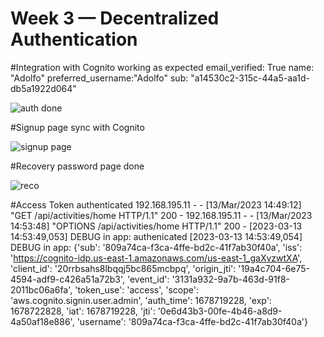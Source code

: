 # Week 3 — Decentralized Authentication

#Integration with Cognito working as expected
email_verified: True
name: "Adolfo"
preferred_username:"Adolfo"
sub: "a14530c2-315c-44a5-aa1d-db5a1922d064"

![auth done](https://user-images.githubusercontent.com/17748375/224552769-82699cc4-f919-422e-9a44-55f10def21d9.png)

#Signup page sync with Cognito

![signup page](https://user-images.githubusercontent.com/17748375/224552777-9cb6efab-d898-48bb-9a02-a493817293e8.png)

#Recovery password page done

![reco](https://user-images.githubusercontent.com/17748375/224552878-897df472-c19f-4207-a7d1-bdf57dc37bab.png)

#Access Token authenticated
192.168.195.11 - - [13/Mar/2023 14:49:12] "GET /api/activities/home HTTP/1.1" 200 -
192.168.195.11 - - [13/Mar/2023 14:53:48] "OPTIONS /api/activities/home HTTP/1.1" 200 -
[2023-03-13 14:53:49,053] DEBUG in app: authenicated
[2023-03-13 14:53:49,054] DEBUG in app: {'sub': '809a74ca-f3ca-4ffe-bd2c-41f7ab30f40a', 'iss': 'https://cognito-idp.us-east-1.amazonaws.com/us-east-1_gaXvzwtXA', 'client_id': '20rrbsahs8lbqqj5bc865mcbpq', 'origin_jti': '19a4c704-6e75-4594-adf9-c426a51a72b3', 'event_id': '3131a932-9a7b-463d-91f8-2011bc06a6fa', 'token_use': 'access', 'scope': 'aws.cognito.signin.user.admin', 'auth_time': 1678719228, 'exp': 1678722828, 'iat': 1678719228, 'jti': '0e6d43b3-00fe-4b46-a8d9-4a50af18e886', 'username': '809a74ca-f3ca-4ffe-bd2c-41f7ab30f40a'}